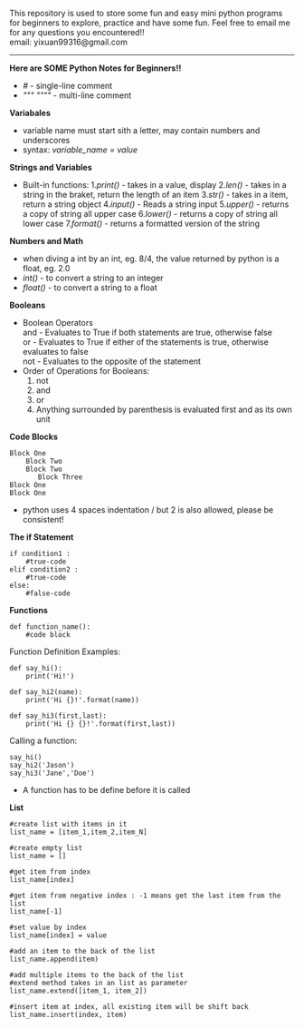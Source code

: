 <p>
This repository is used to store some fun and easy mini python programs for beginners to explore, practice and have some fun.
Feel free to email me for any questions you encountered!!
 <br/>
email: yixuan99316@gmail.com
</p>


**************************************************************************************************************


<strong>Here are SOME Python Notes for Beginners!!</strong>

 - <em>#</em> - single-line comment
 - <em>""" """"</em> - multi-line comment

<strong>Variabales</strong>
 - variable name must start sith a letter, may contain numbers and underscores
 - syntax: <em>variable_name = value</em>

<strong>Strings and Variables</strong>
 - Built-in functions:
          1.<em>print()</em> - takes in a value, display
          2.<em>len()</em> - takes in a string in the braket, return the length of an item
          3.<em>str()</em> - takes in a item, return a string object
          4.<em>input()</em> - Reads a string input
          5.<em>upper()</em> - returns a copy of string all upper case
          6.<em>lower()</em> - returns a copy of string all lower case
          7.<em>format()</em> - returns a formatted version of the string
      
<strong>Numbers and Math</strong>
 - when diving a int by an int, eg. 8/4, the value returned by python is a float, eg. 2.0
 - <em>int()</em> - to convert a string to an integer
 - <em>float()</em> - to convert a string to a float
 
<strong>Booleans</strong>
 - Boolean Operators
   <br/>and - Evaluates to True if both statements are true, otherwise false
   <br/>or - Evaluates to True if either of the statements is true, otherwise evaluates to false
   <br/>not - Evaluates to the opposite of the statement
 - Order of Operations for Booleans: 
   1. not
   2. and
   3. or
   4. Anything surrounded by parenthesis is evaluated first and as its own unit

<strong>Code Blocks</strong>
```
Block One
    Block Two
    Block Two
       Block Three
Block One
Block One
```
 - python uses 4 spaces indentation / but 2 is also allowed, please be consistent!
 
 
 <strong>The if Statement</strong>
 ```
 if condition1 :
     #true-code
 elif condition2 :
     #true-code
 else:
     #false-code
```

<strong>Functions</strong>
```
def function_name():
    #code block
```
Function Definition Examples: 
```
def say_hi():
    print('Hi!')

def say_hi2(name):
    print('Hi {}!'.format(name))
    
def say_hi3(first,last):
    print('Hi {} {}!'.format(first,last))
```
Calling a function:
```
say_hi()
say_hi2('Jason')
say_hi3('Jane','Doe')
```
 - A function has to be define before it is called
 
 <strong>List</strong>
 ```
 #create list with items in it
 list_name = [item_1,item_2,item_N]
 
 #create empty list
 list_name = []
 
 #get item from index
 list_name[index]
 
 #get item from negative index : -1 means get the last item from the list
 list_name[-1] 
 
 #set value by index
 list_name[index] = value
 
 #add an item to the back of the list
 list_name.append(item)
 
 #add multiple items to the back of the list
 #extend method takes in an list as parameter
 list_name.extend([item_1, item_2])
 
 #insert item at index, all existing item will be shift back
 list_name.insert(index, item)
 
 
 ```
 
 
 
 
     
 
   
